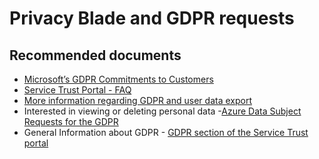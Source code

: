 <properties
	pageTitle="privacy blade and gdpr requests"
	description="privacy blade and gdpr requests"
	service="azure-subscription-management"
	resource="azure-subscription-management"
	authors="prdasneo"
	ms.author="prdasneo"
	displayOrder=""
	selfHelpType="generic"
	supportTopicIds="32607561"
	resourceTags=""
	productPesIds="15660"
	cloudEnvironments="Public, Blackforest, Fairfax, Mooncake"
	articleId="164762c5-ff0e-44b6-9452-e72202c423fa"
	ownershipId="ASMS_SubscriptionManagement"
/>

# Privacy Blade and GDPR requests

## **Recommended documents**

* [Microsoft’s GDPR Commitments to Customers](https://docs.microsoft.com/legal/gdpr)<br>
* [Service Trust Portal - FAQ](https://servicetrust.microsoft.com/ViewPage/FAQ)<br>
* [More information regarding GDPR and user data export](https://servicetrust.microsoft.com/)<br>
* Interested in viewing or deleting personal data -[Azure Data Subject Requests for the GDPR](https://docs.microsoft.com/microsoft-365/compliance/gdpr-dsr-azure)<br>
* General Information about GDPR - [GDPR section of the Service Trust portal](https://servicetrust.microsoft.com/ViewPage/GDPRGetStarted)<br>
